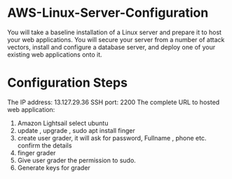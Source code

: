 # AWS-Linux-Server-Configuration
You will take a baseline installation of a Linux server and prepare it to host your web applications. You will secure your server from a number of attack vectors, install and configure a database server, and deploy one of your existing web applications onto it.


# Configuration Steps

The IP address: 13.127.29.36
SSH port: 2200
The complete URL to hosted web application: 

1. Amazon Lightsail select ubuntu
2. update , upgrade , sudo apt install finger
3. create user grader, it will ask for password, Fullname , phone etc. confirm the details
4. finger grader
5. Give user grader the permission to sudo.
6. Generate keys for grader
